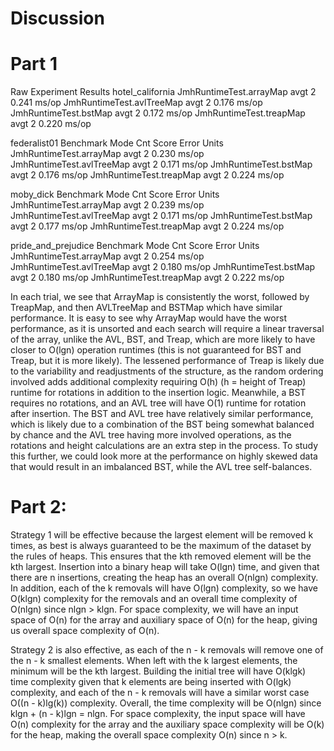 # Discussion
# Part 1
Raw Experiment Results
hotel_california
JmhRuntimeTest.arrayMap    avgt    2  0.241          ms/op
JmhRuntimeTest.avlTreeMap  avgt    2  0.176          ms/op
JmhRuntimeTest.bstMap      avgt    2  0.172          ms/op
JmhRuntimeTest.treapMap    avgt    2  0.220          ms/op

federalist01
Benchmark                  Mode  Cnt  Score   Error  Units
JmhRuntimeTest.arrayMap    avgt    2  0.230          ms/op
JmhRuntimeTest.avlTreeMap  avgt    2  0.171          ms/op
JmhRuntimeTest.bstMap      avgt    2  0.176          ms/op
JmhRuntimeTest.treapMap    avgt    2  0.224          ms/op

moby_dick
Benchmark                  Mode  Cnt  Score   Error  Units
JmhRuntimeTest.arrayMap    avgt    2  0.239          ms/op
JmhRuntimeTest.avlTreeMap  avgt    2  0.171          ms/op
JmhRuntimeTest.bstMap      avgt    2  0.177          ms/op
JmhRuntimeTest.treapMap    avgt    2  0.224          ms/op

pride_and_prejudice
Benchmark                  Mode  Cnt  Score   Error  Units
JmhRuntimeTest.arrayMap    avgt    2  0.254          ms/op
JmhRuntimeTest.avlTreeMap  avgt    2  0.180          ms/op
JmhRuntimeTest.bstMap      avgt    2  0.180          ms/op
JmhRuntimeTest.treapMap    avgt    2  0.222          ms/op

In each trial, we see that ArrayMap is consistently the worst, followed by TreapMap, and then AVLTreeMap and BSTMap which have similar performance. It is easy to see why ArrayMap would have the worst performance, as it is unsorted and each search will require a linear traversal of the array, unlike the AVL, BST, and Treap, which are more likely to have closer to O(lgn) operation runtimes (this is not guaranteed for BST and Treap, but it is more likely). The lessened performance of Treap is likely due to the variability and readjustments of the structure, as the random ordering involved adds additional complexity requiring O(h) (h = height of Treap) runtime for rotations in addition to the insertion logic. Meanwhile, a BST requires no rotations, and an AVL tree will have O(1) runtime for rotation after insertion. The BST and AVL tree have relatively similar performance, which is likely due to a combination of the BST being somewhat balanced by chance and the AVL tree having more involved operations, as the rotations and height calculations are an extra step in the process. To study this further, we could look more at the performance on highly skewed data that would result in an imbalanced BST, while the AVL tree self-balances.

# Part 2:
Strategy 1 will be effective because the largest element will be removed k times, as best is always guaranteed to be the maximum of the dataset by the rules of heaps. This ensures that the kth removed element will be the kth largest. Insertion into a binary heap will take O(lgn) time, and given that there are n insertions, creating the heap has an overall O(nlgn) complexity. In addition, each of the k removals will have O(lgn) complexity, so we have O(klgn) complexity for the removals and an overall time complexity of O(nlgn) since nlgn > klgn. For space complexity, we will have an input space of O(n) for the array and auxiliary space of O(n) for the heap, giving us overall space complexity of O(n).

Strategy 2 is also effective, as each of the n - k removals will remove one of the n - k smallest elements. When left with the k largest elements, the minimum will be the kth largest. Building the initial tree will have O(klgk) time complexity given that k elements are being inserted with O(lgk) complexity, and each of the n - k removals will have a similar worst case O((n - k)lg(k)) complexity. Overall, the time complexity will be O(nlgn) since klgn + (n - k)lgn = nlgn. For space complexity, the input space will have O(n) complexity for the array and the auxiliary space complexity will be O(k) for the heap, making the overall space complexity O(n) since n > k.